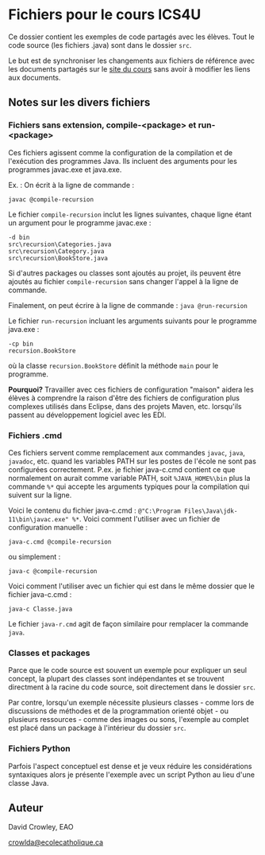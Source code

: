# Fichiers pour le cours ICS4U
Ce dossier contient les exemples de code partagés avec les élèves. Tout le code source (les fichiers .java) sont dans le dossier `src`.

Le but est de synchroniser les changements aux fichiers de référence avec les documents partagés sur le [site du cours](https://sites.google.com/a/ecolecatholique.ca/crowley/ic4u) sans avoir à modifier les liens aux documents.

## Notes sur les divers fichiers

### Fichiers sans extension, compile-\<package\> et run-\<package\>
Ces fichiers agissent comme la configuration de la compilation et de l'exécution des programmes Java. Ils incluent des arguments pour les programmes javac.exe et java.exe.

Ex. : On écrit à la ligne de commande :

`javac @compile-recursion`

Le fichier `compile-recursion` inclut les lignes suivantes, chaque ligne étant un argument pour le programme javac.exe :
```
-d bin
src\recursion\Categories.java
src\recursion\Category.java
src\recursion\BookStore.java
```
Si d'autres packages ou classes sont ajoutés au projet, ils peuvent être ajoutés au fichier `compile-recursion` sans changer l'appel à la ligne de commande.

Finalement, on peut écrire à la ligne de commande :
`java @run-recursion`

Le fichier `run-recursion` incluant les arguments suivants pour le programme java.exe :
```
-cp bin
recursion.BookStore
```
où la classe `recursion.BookStore` définit la méthode `main` pour le programme.

**Pourquoi?** Travailler avec ces fichiers de configuration "maison" aidera les élèves à comprendre la raison d'être des fichiers de configuration plus complexes utilisés dans Eclipse, dans des projets Maven, etc. lorsqu'ils passent au développement logiciel avec les EDI.

### Fichiers .cmd
Ces fichiers servent comme remplacement aux commandes `javac`, `java`, `javadoc`, etc. quand les variables PATH sur les postes de l'école ne sont pas configurées correctement. P.ex. je fichier java-c.cmd contient ce que normalement on aurait comme variable PATH, soit `%JAVA_HOME%\bin` plus la commande `%*`  qui accepte les arguments typiques pour la compilation qui suivent sur la ligne.

Voici le contenu du fichier java-c.cmd : `@"C:\Program Files\Java\jdk-11\bin\javac.exe" %*`. Voici comment l'utiliser avec un fichier de configuration manuelle :
```
java-c.cmd @compile-recursion
```
ou simplement :
```
java-c @compile-recursion
```

Voici comment l'utiliser avec un fichier qui est dans le même dossier que le fichier java-c.cmd :
```
java-c Classe.java
```

Le fichier `java-r.cmd` agit de façon similaire pour remplacer la commande `java`.

### Classes et packages
Parce que le code source est souvent un exemple pour expliquer un seul concept, la plupart des classes sont indépendantes et se trouvent directment à la racine du code source, soit directement dans le dossier `src`.

Par contre, lorsqu'un exemple nécessite plusieurs classes - comme lors de discussions de méthodes et de la programmation orienté objet - ou plusieurs ressources - comme des images ou sons, l'exemple au complet est placé dans un package à l'intérieur du dossier `src`.

### Fichiers Python
Parfois l'aspect conceptuel est dense et je veux réduire les considérations syntaxiques alors je présente l'exemple avec un script Python au lieu d'une classe Java.

## Auteur
 David Crowley, EAO
 
 crowlda@ecolecatholique.ca
